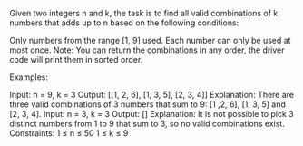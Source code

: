 Given two integers n and k, the task is to find all valid combinations of k numbers that adds up to n based on the following conditions:

Only numbers from the range [1, 9] used.
Each number can only be used at most once.
Note: You can return the combinations in any order, the driver code will print them in sorted order.

Examples:

Input: n = 9, k = 3
Output: [[1, 2, 6], [1, 3, 5], [2, 3, 4]]
Explanation: There are three valid combinations of 3 numbers that sum to 9: [1 ,2, 6], [1, 3, 5] and [2, 3, 4].
Input: n = 3, k = 3
Output: []
Explanation: It is not possible to pick 3 distinct numbers from 1 to 9 that sum to 3, so no valid combinations exist.
Constraints:
1 ≤ n ≤ 50
1 ≤ k ≤ 9